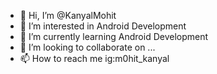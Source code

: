 - 👋 Hi, I’m @KanyalMohit
- 👀 I’m interested in Android Development
- 🌱 I’m currently learning Android Development
- 💞️ I’m looking to collaborate on ...
- 📫 How to reach me ig:m0hit_kanyal

<!---
KanyalMohit/KanyalMohit is a ✨ special ✨ repository because its `README.md` (this file) appears on your GitHub profile.
You can click the Preview link to take a look at your changes.
--->

